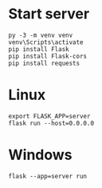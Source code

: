 # Start server

```
py -3 -m venv venv
venv\Scripts\activate
pip install Flask 
pip install Flask-cors
pip install requests
```

# Linux
```
export FLASK_APP=server
flask run --host=0.0.0.0
```
# Windows
```
flask --app=server run
```